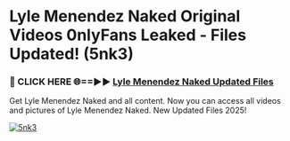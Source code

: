 # Lyle Menendez Naked Original Videos 0nlyFans Leaked - Files Updated! (5nk3)

<h3>🔴 CLICK HERE 🌐==►► <a href="https://tinyurl.com/up5wt9bj" rel="nofollow">Lyle Menendez Naked Updated Files</a></h3>

Get Lyle Menendez Naked and all content. Now you can access all videos and pictures of Lyle Menendez Naked. New Updated Files 2025!

[![5nk3](https://i.imgur.com/ABiUzMV.gif)](https://tinyurl.com/up5wt9bj)
